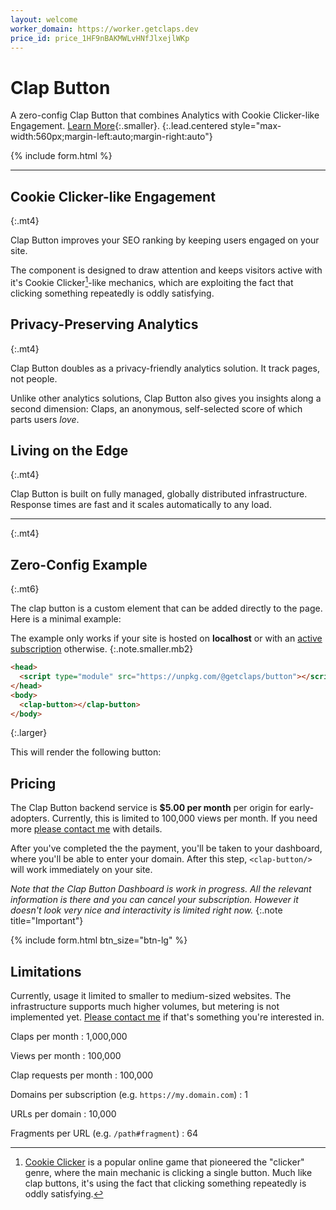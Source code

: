 ```yaml
---
layout: welcome
worker_domain: https://worker.getclaps.dev
price_id: price_1HF9nBAKMWLvHNfJlxejlWKp
---
```


# Clap Button

<clap-button id="app-button"></clap-button>

A zero-config Clap Button that combines Analytics with Cookie Clicker-like Engagement. [Learn More](#cookie-clicker-like-engagement){:.smaller}.
{:.lead.centered style="max-width:560px;margin-left:auto;margin-right:auto"}

{% include form.html %}

<!-- * Table of Contents
{:toc .large-only} -->

***

## Cookie Clicker-like Engagement
{:.mt4}

<clap-button url="#improve-seo-ranking" text-placement="bottom" nowave></clap-button>

Clap Button improves your SEO ranking by keeping users engaged on your site. 

The component is designed to draw attention and keeps visitors active with it's Cookie Clicker[^1]-like mechanics,
which are exploiting the fact that clicking something repeatedly is oddly satisfying.


## Privacy-Preserving Analytics
{:.mt4}

<clap-button url="#gdpr-compliant-analytics" text-placement="bottom" nowave></clap-button>

Clap Button doubles as a privacy-friendly analytics solution. 
It track pages, not people.

Unlike other analytics solutions, Clap Button also gives you insights along a second dimension: 
Claps, an anonymous, self-selected score of which parts users _love_.


<!-- ## Built-In Spam Protection
{:.mt4}

<clap-button url="#built-in-spam-protection" text-placement="bottom" nowave></clap-button>

Clap button uses a simple _Proof of Work_ algorithm to add an additional barrier to automated scripts attempting to manipulate your clap scores. -->


## Living on the Edge
{:.mt4}

<clap-button url="#living-on-the-edge" text-placement="bottom" nowave></clap-button>

Clap Button is built on fully managed, globally distributed infrastructure. 
Response times are fast and it scales automatically to any load. 

***
{:.mt4}

## Zero-Config Example
{:.mt6}

<clap-button url="#zero-config-example" text-placement="bottom" nowave></clap-button>

The clap button is a custom element that can be added directly to the page. Here is a minimal example:

The example only works if your site is hosted on __localhost__ or with an [active subscription](#pricing) otherwise.
{:.note.smaller.mb2}

```html
<head>
  <script type="module" src="https://unpkg.com/@getclaps/button"></script>
</head>
<body>
  <clap-button></clap-button>
</body>
```
{:.larger}

This will render the following button:

<clap-button></clap-button>

## Pricing
The Clap Button backend service is __$5.00 per month__ per origin for early-adopters. 
Currently, this is limited to 100,000 views per month. If you need more [please contact me](mailto:getclaps@qwtel.com) with details.

After you've completed the the payment, you'll be taken to your dashboard, where you'll be able to enter your domain. 
After this step, `<clap-button/>` will work immediately on your site. 

_Note that the Clap Button Dashboard is work in progress._
_All the relevant information is there and you can cancel your subscription._
_However it doesn't look very nice and interactivity is limited right now._
{:.note title="Important"} 

{% include form.html btn_size="btn-lg" %}


## Limitations

Currently, usage it limited to smaller to medium-sized websites. 
The infrastructure supports much higher volumes, but metering is not implemented yet. 
[Please contact me](mailto:getclaps@qwtel.com) if that's something you're interested in.

<!-- Don't feel like typing an email to a human? [Subscribe to our newsletter](#subscribe) instead and get informed when high-volume plans arrive.
{:.note.smaller.mb2 title="Hey there!"} -->

Claps per month
: 1,000,000

Views per month
: 100,000

Clap requests per month
: 100,000

Domains per subscription (e.g. `https://my.domain.com`)
: 1

URLs per domain
: 10,000

Fragments per URL (e.g. `/path#fragment`)
: 64



<!-- ## Config Example
{:.mt4}

Zero-Config doesn't mean no config is possible: Make it your own with the following options:

```html
<clap-button 
  url="#config-example" 
  text-placement="bottom" 
  style="--clap-button-color: gray"
  nowave 
></clap-button>
```
{:.larger}

<clap-button url="#config-example" text-placement="bottom" nowave style="--clap-button-color: gray"></clap-button> -->



[^1]: [Cookie Clicker](http://orteil.dashnet.org/cookieclicker/) is a popular online game that pioneered the "clicker" genre, where the main mechanic is clicking a single button. Much like clap buttons, it's using the fact that clicking something repeatedly is oddly satisfying.

[^2]: Note that claps will be deleted after 24 hours when they are hosted on localhost.


<style>
.page { position: relative }
.page > header > h1 + .hr { 
  display: none; 
}

.mt6 { margin-top: 6rem }
.mb2 { margin-bottom: 1.5rem }

clap-button {
  --clap-button-color: var(--accent-color);
}

h2 + clap-button[url^="#"] {
  margin: 0;
  width: 3rem;
  height: 3rem;
  position: absolute;
  left: -5rem;
  margin-top: -3rem;
  font-size: smaller;
  color: var(--gray-text);
  --clap-button-color: var(--menu-text);
}

.page > header > h1 { 
  width: 100%!important;
  font-size: 5rem;
  text-align: center;
  width: 100%!important;
}

#app-button {
  width:10rem;
  height:10rem;
  margin: 5rem auto;
  font-size: 1.5rem;
}

.larger { font-size: larger; }
.smaller { font-size: smaller; }
/* h2, h3, h4, h5, h6 { text-align: center; } */

</style>
